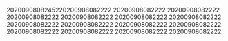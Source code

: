 2020090808245220200908082222
20200908082222
20200908082222
20200908082222
20200908082222
20200908082222
20200908082222
20200908082222
20200908082222
20200908082222
20200908082222
20200908082222
20200908082222
20200908082222
20200908082222
